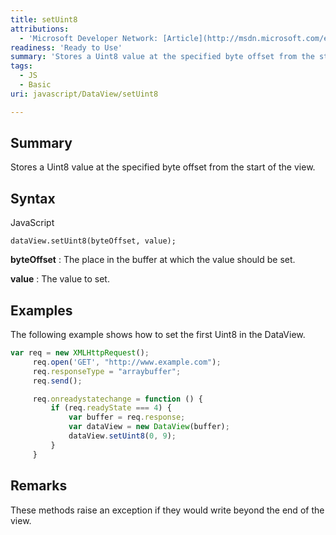 ```yaml
---
title: setUint8
attributions:
  - 'Microsoft Developer Network: [Article](http://msdn.microsoft.com/en-us/library/ie/br212478(v=vs.94).aspx)'
readiness: 'Ready to Use'
summary: 'Stores a Uint8 value at the specified byte offset from the start of the view.'
tags:
  - JS
  - Basic
uri: javascript/DataView/setUint8

---
```

## Summary

Stores a Uint8 value at the specified byte offset from the start of the view.

## Syntax

<span class="language">JavaScript</span>

    dataView.setUint8(byteOffset, value);

**byteOffset**
:   The place in the buffer at which the value should be set.

**value**
:   The value to set.

## Examples

The following example shows how to set the first Uint8 in the DataView.

``` js
var req = new XMLHttpRequest();
     req.open('GET', "http://www.example.com");
     req.responseType = "arraybuffer";
     req.send();

     req.onreadystatechange = function () {
         if (req.readyState === 4) {
             var buffer = req.response;
             var dataView = new DataView(buffer);
             dataView.setUint8(0, 9);
         }
     }
```

## Remarks

These methods raise an exception if they would write beyond the end of the view.

